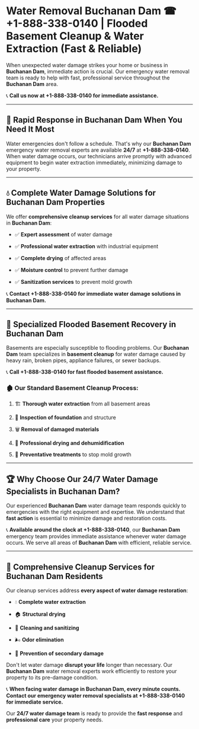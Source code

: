 # Water Removal Buchanan Dam ☎ +1-888-338-0140 | Flooded Basement Cleanup & Water Extraction (Fast & Reliable)

When unexpected water damage strikes your home or business in **Buchanan Dam**, immediate action is crucial. Our emergency water removal team is ready to help with fast, professional service throughout the **Buchanan Dam** area. 

📞 **Call us now at +1-888-338-0140 for immediate assistance.**
---
## 🚀 Rapid Response in Buchanan Dam When You Need It Most
Water emergencies don't follow a schedule. That's why our **Buchanan Dam** emergency water removal experts are available **24/7** at **+1-888-338-0140**. When water damage occurs, our technicians arrive promptly with advanced equipment to begin water extraction immediately, minimizing damage to your property.
---
## 💧 Complete Water Damage Solutions for Buchanan Dam Properties
We offer **comprehensive cleanup services** for all water damage situations in **Buchanan Dam**:
- ✅ **Expert assessment** of water damage  
- ✅ **Professional water extraction** with industrial equipment  
- ✅ **Complete drying** of affected areas  
- ✅ **Moisture control** to prevent further damage  
- ✅ **Sanitization services** to prevent mold growth  
📞 **Contact +1-888-338-0140 for immediate water damage solutions in Buchanan Dam.**
---
## 🌊 Specialized Flooded Basement Recovery in Buchanan Dam
Basements are especially susceptible to flooding problems. Our **Buchanan Dam** team specializes in **basement cleanup** for water damage caused by heavy rain, broken pipes, appliance failures, or sewer backups. 
📞 **Call +1-888-338-0140 for fast flooded basement assistance.**
### 🏚️ Our Standard Basement Cleanup Process:
1. 🏗️ **Thorough water extraction** from all basement areas  
2. 🔎 **Inspection of foundation** and structure  
3. 🗑️ **Removal of damaged materials**  
4. 💨 **Professional drying and dehumidification**  
5. 🚫 **Preventative treatments** to stop mold growth  
---
## 🏆 Why Choose Our 24/7 Water Damage Specialists in Buchanan Dam?
Our experienced **Buchanan Dam** water damage team responds quickly to emergencies with the right equipment and expertise. We understand that **fast action** is essential to minimize damage and restoration costs.
📞 **Available around the clock at +1-888-338-0140**, our **Buchanan Dam** emergency team provides immediate assistance whenever water damage occurs. We serve all areas of **Buchanan Dam** with efficient, reliable service.
---
## 🧹 Comprehensive Cleanup Services for Buchanan Dam Residents
Our cleanup services address **every aspect of water damage restoration**:
- 💧 **Complete water extraction**  
- 🏠 **Structural drying**  
- 🧼 **Cleaning and sanitizing**  
- 🌬️ **Odor elimination**  
- 🚫 **Prevention of secondary damage**  
Don't let water damage **disrupt your life** longer than necessary. Our **Buchanan Dam** water removal experts work efficiently to restore your property to its pre-damage condition.
📞 **When facing water damage in Buchanan Dam, every minute counts. Contact our emergency water removal specialists at +1-888-338-0140 for immediate service.**
Our **24/7 water damage team** is ready to provide the **fast response** and **professional care** your property needs.
